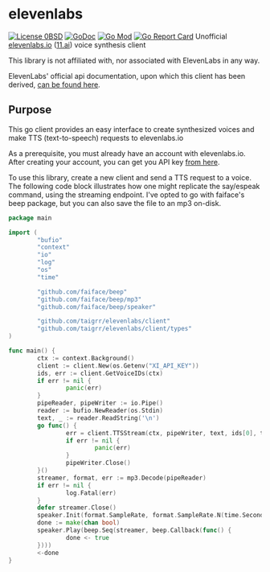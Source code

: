 # elevenlabs
[![License 0BSD](https://img.shields.io/badge/License-0BSD-pink.svg)](https://opensource.org/licenses/0BSD)
[![GoDoc](https://godoc.org/github.com/taigrr/elevenlabs?status.svg)](https://godoc.org/github.com/taigrr/elevenlabs)
[![Go Mod](https://img.shields.io/badge/go.mod-v1.20-blue)](go.mod)
[![Go Report Card](https://goreportcard.com/badge/github.com/taigrr/elevenlabs?branch=master)](https://goreportcard.com/report/github.com/taigrr/elevenlabs)
Unofficial [elevenlabs.io](https://beta.elevenlabs.io/) ([11.ai](http://11.ai)) voice synthesis client

This library is not affiliated with, nor associated with ElevenLabs in any way.

ElevenLabs' official api documentation, upon which this client has been
derived, [can be found here](https://api.elevenlabs.io/docs).

## Purpose
This go client provides an easy interface to create synthesized voices and
make TTS (text-to-speech) requests to elevenlabs.io


As a prerequisite, you must already have an account with elevenlabs.io.
After creating your account, you can get you API key [from here](https://help.elevenlabs.io/hc/en-us/articles/14599447207697-How-to-authorize-yourself-using-your-xi-api-key-).


To use this library, create a new client and send a TTS request to a voice.
The following code block illustrates how one might replicate the say/espeak
command, using the streaming endpoint.
I've opted to go with faiface's beep package, but you can also save the file
to an mp3 on-disk.
```go
package main

import (
        "bufio"
        "context"
        "io"
        "log"
        "os"
        "time"

        "github.com/faiface/beep"
        "github.com/faiface/beep/mp3"
        "github.com/faiface/beep/speaker"

        "github.com/taigrr/elevenlabs/client"
        "github.com/taigrr/elevenlabs/client/types"
)

func main() {
        ctx := context.Background()
        client := client.New(os.Getenv("XI_API_KEY"))
        ids, err := client.GetVoiceIDs(ctx)
        if err != nil {
                panic(err)
        }
        pipeReader, pipeWriter := io.Pipe()
        reader := bufio.NewReader(os.Stdin)
        text, _ := reader.ReadString('\n')
        go func() {
                err = client.TTSStream(ctx, pipeWriter, text, ids[0], types.SynthesisOptions{Stability: 0.75, SimilarityBoost: 0.75})
                if err != nil {
                        panic(err)
                }
                pipeWriter.Close()
        }()
        streamer, format, err := mp3.Decode(pipeReader)
        if err != nil {
                log.Fatal(err)
        }
        defer streamer.Close()
        speaker.Init(format.SampleRate, format.SampleRate.N(time.Second/10))
        done := make(chan bool)
        speaker.Play(beep.Seq(streamer, beep.Callback(func() {
                done <- true
        })))
        <-done
}
```
